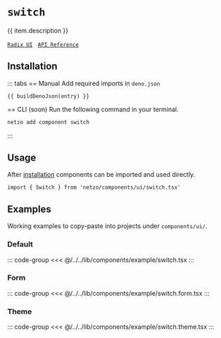 <script setup>
import SectionDocsCards from '@theme/components/sections/SectionDocsCards.vue'
import en from '~/locales/en.js'
import { ui } from '~/../lib/components/registry.ts'
import { buildDenoJson } from '~/src/utils.ts'
const item = en.components.find(({ uid }) => uid === 'switch')
const entry = ui.find(i => item.uid === i.name)
</script>

<div class="mb-5 w-75px h-75px"  :class="item.icon" />

# `switch`

{{ item.description }}

[`Radix UI`](https://www.radix-ui.com/primitives/docs/components/switch)
&nbsp;
[`API Reference`](https://www.radix-ui.com/primitives/docs/components/switch#api-reference)

## Installation

::: tabs
== Manual
Add required imports in `deno.json`
```json-vue
{{ buildDenoJson(entry) }}
```
== CLI (soon)
Run the following command in your terminal.
```sh
netzo add component switch
```
:::

## Usage

After [installation](#installation) components can be imported and used directly.

```tsx
import { Switch } from 'netzo/components/ui/switch.tsx'
```

## Examples

Working examples to copy-paste into projects under `components/ui/`.

### Default

::: code-group
<<< @/../../lib/components/example/switch.tsx
:::

### Form

::: code-group
<<< @/../../lib/components/example/switch.form.tsx
:::

### Theme

::: code-group
<<< @/../../lib/components/example/switch.theme.tsx
:::
